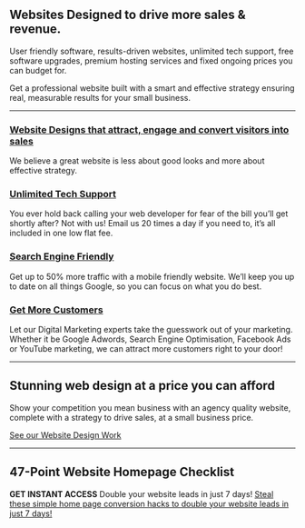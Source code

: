 ## Websites Designed to drive more sales & revenue.

User friendly software, results-driven websites, unlimited tech support, free software upgrades, premium hosting services and fixed ongoing prices you can budget for.

Get a professional website built with a smart and effective strategy ensuring real, measurable results for your small business.

* * *

### [Website Designs that attract, engage and convert visitors into sales](https://dmaillard.com/services/web-design)

We believe a great website is less about good looks and more about effective strategy.

### [Unlimited Tech Support](https://dmaillard.com/services/business-support)

You ever hold back calling your web developer for fear of the bill you’ll get shortly after? Not with us! Email us 20 times a day if you need to, it’s all included in one low flat fee.

### [Search Engine Friendly](https://dmaillard.com/services/seo-online-marketing)

Get up to 50% more traffic with a mobile friendly website. We’ll keep you up to date on all things Google, so you can focus on what you do best.

### [Get More Customers](https://dmaillard.com/services/seo-online-marketing)

Let our Digital Marketing experts take the guesswork out of your marketing. Whether it be Google Adwords, Search Engine Optimisation, Facebook Ads or YouTube marketing, we can attract more customers right to your door!

***

## Stunning web design at a price you can afford

Show your competition you mean business with an agency quality website, complete with a strategy to drive sales, at a small business price.

[See our Website Design Work](https://dmaillard.com/work)

***

## 47-Point Website Homepage Checklist

**GET INSTANT ACCESS** Double your website leads in just 7 days! [Steal these simple home page conversion hacks to double your website leads in just 7 days!](#)
